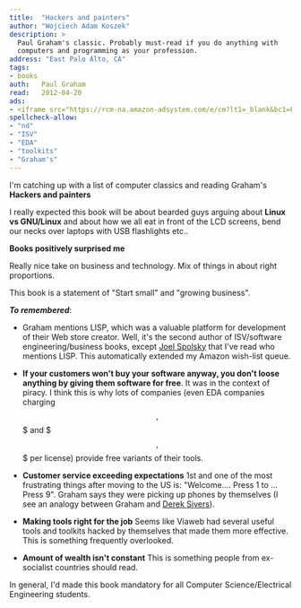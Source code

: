 ```yaml
---
title:	"Hackers and painters"
author: "Wojciech Adam Koszek"
description: >
  Paul Graham's classic. Probably must-read if you do anything with
  computers and programming as your profession.
address: "East Palo Alto, CA"
tags:
- books
auth:	Paul Graham
read:	2012-04-20
ads:
- <iframe src="https://rcm-na.amazon-adsystem.com/e/cm?lt1=_blank&bc1=FFFFFF&IS2=1&npa=1&bg1=FFFFFF&fc1=000000&lc1=FF0000&t=wkoszek08-20&o=1&p=8&l=as4&m=amazon&f=ifr&ref=ss_til&asins=1449389554" style="width:120px;height:240px;" scrolling="no" marginwidth="0" marginheight="0" frameborder="0"></iframe>
spellcheck-allow:
- "nd"
- "ISV"
- "EDA"
- "toolkits"
- "Graham's"
---
```

I'm catching up with a list of computer classics and reading Graham's **Hackers and painters**

I really expected this book will be about bearded guys arguing about **Linux
vs GNU/Linux** and about how we all eat in front of the LCD screens, bend
our necks over laptops with USB flashlights etc..

**Books positively surprised me**

Really nice take on business and technology. Mix of things in about right
proportions.

This book is a statement of "Start small" and "growing business".

***To remembered***:

+ Graham mentions LISP, which was a valuable platform for development of their
Web store creator. Well, it's the second author of ISV/software
engineering/business books, except [Joel
Spolsky](http://www.joelonsoftware.com/) that I've read who mentions LISP.
This automatically extended my Amazon wish-list queue.

+ **If your customers won't buy your software
anyway, you don't loose anything by giving them software for free**. It was
in the context of piracy.
I think this is why lots of companies (even EDA companies charging $$,$$$
and $$$,$$$ per license) provide free variants of their tools.

+ **Customer service exceeding expectations** 1st and one of the most
frustrating things after moving to the US is: "Welcome.... Press 1 to ...
Press 9". Graham says they were picking up phones by themselves (I see an
analogy between Graham and [Derek Sivers](http://sivers.org/)).

+ **Making tools right for the job** Seems like Viaweb had several useful
tools and toolkits hacked by themselves that made them more effective. This
is something frequently overlooked.

+ **Amount of wealth isn't constant** This is something people from
ex-socialist countries should read.

In general, I'd made this book mandatory for all Computer Science/Electrical
Engineering students.
